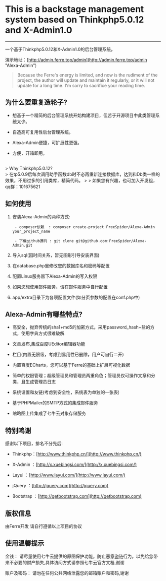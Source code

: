 # This is a backstage management system based on Thinkphp5.0.12 and X-Admin1.0 #


----------



一个基于Thinkphp5.0.12和X-Admin1.0的后台管理系统。

演示地址：[http://admin.ferre.top/admin](http://admin.ferre.top/admin "Alexa-Admin")

> 
> Because the Ferre's energy is limited, and now is the rudiment of the project, the author will update and maintain it regularly, or it will not update for a long time. I'm sorry to sacrifice your reading time.

## **为什么要重复造轮子?**




* 想基于一个精简的后台管理系统开始构建项目，但苦于开源项目中此类管理系统太少。



* 自造高可复用性后台管理系统。
* Alexa-Admin便捷，可扩展性更强。
 
* 方便，开箱即用。

<br />
> Why Thinkphp5.0.12?<br/>
> 在tp5.0.9后每次调用助手函数db时不必再重新连接数据库，达到和Db类一样的效果，不用过多的引用类库，精简代码。
> 
> 如果您有兴趣，也可加入开发组，qq群：101675621


## **如何使用**


1. 安装Alexa-Admin的两种方式:
	
    	- composer依赖  : composer create-project FreeSpider/Alexa-Admin your_project_name
    	
    	- 下载github源码 : git clone git@github.com:FreeSpider/Alexa-Admin.git



2. 导入sql(因时间关系，暂无图形引导安装界面)

3. 在database.php里修改您的数据库名和密码等配置

3. 配置Linux服务器下Alexa-Admin的写入权限

4. 如果您想使用邮件服务，请在邮件服务中自行配置

5. app/extra目录下为各项配置文件(如分页参数的配置在conf.php中)

## **Alexa-Admin有哪些特点?**

- 高安全，抛弃传统的sha1+md5的加密方式，采用password_hash+盐的方式，使用字典方式很难破解

- 文章发布,集成百度UEditor编辑器功能

- 栏目(内置无限级，考虑到易用性已删除，用户可自行二开)

- 内置百度ECharts，您可以基于Ferre的基础上扩展可视化数据

- 简单的权限管理；超级管理员和管理员两重角色；管理员仅可操作文章和分类，且生成管理员日志

- 系统设置和友链(考虑到安全性，系统表为单独的一张表)

- 基于PHPMailer的SMTP方式的集成邮件服务

- 缩略图上传集成了七牛云对象存储服务




## **特别鸣谢**

感谢以下项目，排名不分先后:

* Thinkphp：[http://www.thinkphp.cn/](http://www.thinkphp.cn/)

* X-Admin ：[http://x.xuebingsi.com/](http://x.xuebingsi.com/)

* Layui ：[http://www.layui.com/](http://www.layui.com/)

* jQuery ：[http://jquery.com](http://jquery.com)

* Bootstrap ：[http://getbootstrap.com](http://getbootstrap.com)

##  **版权信息**
由Ferre开发 请自行遵循以上项目的协议

##  **使用温馨提示**
金钱：
请尽量使用七牛云提供的原图保护功能，防止恶意盗链行为，以免给您带来不必要的财产损失,具体访问方式请参照七牛云官方文档,谢谢

账户及密码：
请勿在任何公共网络泄露您的邮箱账户和密码,谢谢